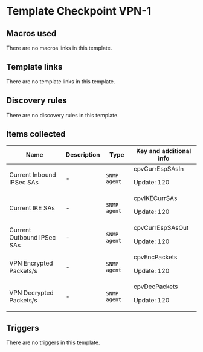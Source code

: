 # Template Checkpoint VPN-1

## Macros used

There are no macros links in this template.

## Template links

There are no template links in this template.

## Discovery rules

There are no discovery rules in this template.

## Items collected

|Name|Description|Type|Key and additional info|
|----|-----------|----|----|
|Current Inbound IPSec SAs|<p>-</p>|`SNMP agent`|cpvCurrEspSAsIn<p>Update: 120</p>|
|Current IKE SAs|<p>-</p>|`SNMP agent`|cpvIKECurrSAs<p>Update: 120</p>|
|Current Outbound IPSec SAs|<p>-</p>|`SNMP agent`|cpvCurrEspSAsOut<p>Update: 120</p>|
|VPN Encrypted Packets/s|<p>-</p>|`SNMP agent`|cpvEncPackets<p>Update: 120</p>|
|VPN Decrypted Packets/s|<p>-</p>|`SNMP agent`|cpvDecPackets<p>Update: 120</p>|


## Triggers

There are no triggers in this template.


